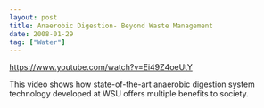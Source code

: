 ```yaml
---
layout: post
title: Anaerobic Digestion- Beyond Waste Management
date: 2008-01-29
tag: ["Water"]
---
```


https://www.youtube.com/watch?v=Ei49Z4oeUtY  

This video shows how state-of-the-art anaerobic digestion system technology developed at WSU offers multiple benefits to society.